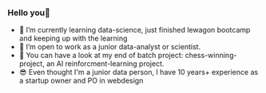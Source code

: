 ### Hello you👋

- 🌱 I’m currently learning data-science, just finished lewagon bootcamp and keeping up with the learning
- 👯 I’m open to work as a junior data-analyst or scientist.
- 👀 You can have a look at my end of batch project: chess-winning-project, an AI reinforcment-learning project.
- 😎 Even thought I'm a junior data person, I have 10 years+ experience as a startup owner and PO in webdesign

<!--
**njric/njric** is a ✨ _special_ ✨ repository because its `README.md` (this file) appears on your GitHub profile.

Here are some ideas to get you started:

- 🔭 I’m currently working on ...
- 🌱 I’m currently learning ...
- 👯 I’m looking to collaborate on ...
- 🤔 I’m looking for help with ...
- 💬 Ask me about ...
- 📫 How to reach me: ...
- 😄 Pronouns: ...
- ⚡ Fun fact: ...
-->
